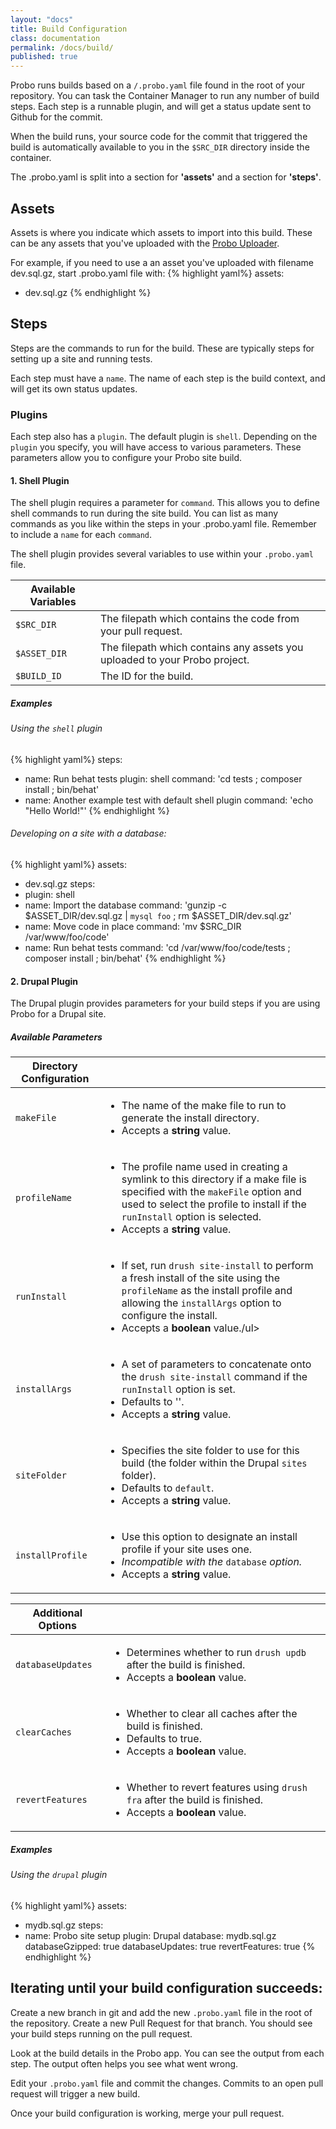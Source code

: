 ```yaml
---
layout: "docs"
title: Build Configuration
class: documentation
permalink: /docs/build/
published: true
---
```

Probo runs builds based on a `/.probo.yaml` file found in the root of your repository. You can task the Container Manager to run any number of build steps. Each step is a runnable plugin, and will get a status update sent to Github for the commit.

When the build runs, your source code for the commit that triggered the build is automatically available to you in the `$SRC_DIR` directory inside the container.

The .probo.yaml is split into a section for **'assets'** and a section for **'steps'**.

## Assets

Assets is where you indicate which assets to import into this build. These can be any assets that you've uploaded with the [Probo Uploader](http://probo.ci/docs/uploader/).

For example, if you need to use a an asset you've uploaded with filename dev.sql.gz, start .probo.yaml file with:
{% highlight yaml%}
assets:
  - dev.sql.gz
{% endhighlight %}

## Steps

Steps are the commands to run for the build. These are typically steps for setting up a site and running tests. 

Each step must have a `name`. The name of each step is the build context, and will get its own status updates.

### Plugins

Each step also has a `plugin`. The default plugin is `shell`.  Depending on the `plugin` you specify, you will have access to various parameters. These parameters allow you to configure your Probo site build.

#### 1. Shell Plugin

The shell plugin requires a parameter for `command`. This allows you to define shell commands to run during the site build. You can list as many commands as you like within the steps in your .probo.yaml file. Remember to include a `name` for each `command`.

The shell plugin provides several variables to use within your `.probo.yaml` file.

| Available Variables |                                                                     |
| ----------- | --------------------------------------------------------------------------- |
| `$SRC_DIR`  | The filepath which contains the code from your pull request.                |
| `$ASSET_DIR`| The filepath which contains any assets you uploaded to your Probo project.  |
| `$BUILD_ID` | The ID for the build.                                                       |
<!--
- `$SRC_DIR` : The filepath which contains the code from your pull request.
- `$ASSET_DIR` : The filepath which contains any assets you uploaded to your Probo project.
- `$BUILD_ID` : The ID for the build.
-->
##### Examples

###### Using the `shell` plugin

{% highlight yaml%}
steps:
  - name: Run behat tests
    plugin: shell
    command: 'cd tests ; composer install ; bin/behat'
  - name: Another example test with default shell plugin
    command: 'echo "Hello World!"'
{% endhighlight %}

###### Developing on a site with a database:

{% highlight yaml%}
assets:
  - dev.sql.gz
steps:
  - plugin: shell
  - name: Import the database
    command: 'gunzip -c $ASSET_DIR/dev.sql.gz | `mysql foo` ; rm $ASSET_DIR/dev.sql.gz'
  - name: Move code in place
    command: 'mv $SRC_DIR /var/www/foo/code'
  - name: Run behat tests
    command: 'cd /var/www/foo/code/tests ; composer install ; bin/behat'
{% endhighlight %}

#### 2. Drupal Plugin

The Drupal plugin provides parameters for your build steps if you are using Probo for a Drupal site. 

##### Available Parameters

| Directory Configuration |                                                                                                 |
|-------------------------|-------------------------------------------------------------------------------------------------|
|`makeFile`               | <ul><li>The name of the make file to run to generate the install directory.</li> <li>Accepts a                                 **string** value.</li></ul>                                                                     |
|`profileName`            | <ul><li>The profile name used in creating a symlink to this directory if a make file is specified                              with the `makeFile` option and used to select the profile to install if the `runInstall` option is                             selected.</li> <li>Accepts a **string** value.</li></ul>                                        |
|`runInstall`             | <ul><li>If set, run `drush site-install` to perform a fresh install of the site using the                                      `profileName` as the install profile and allowing the `installArgs` option to configure the                                    install.</li><li>Accepts a **boolean** value.</i>/ul>                                           |
|`installArgs`            | <ul><li>A set of parameters to concatenate onto the `drush site-install` command if the                                        `runInstall` option is set.</li><li>Defaults to ''.</li><li>Accepts a **string** value.</li></ul>|
|`siteFolder`             | <ul><li>Specifies the site folder to use for this build (the folder within the Drupal `sites`                                  folder).</li><li>Defaults to `default`.</li><li>Accepts a **string** value.</li></ul>           |
|`installProfile`         | <ul><li>Use this option to designate an install profile if your site uses                                                      one.</li><li>*Incompatible with the* `database` *option.*</li><li>Accepts a **string**                                         value.</li></ul>                                                                                |
<!-- 
`installArgs`
  - A set of parameters to concatenate onto the `drush site-install` command if the `runInstall` option is set.
  - Defaults to ''.
  - Accepts a **string** value.

`siteFolder` 
  - Specifies the site folder to use for this build (the folder within the Drupal `sites` folder).
  - Defaults to `default`.
  - Accepts a **string** value.

| Database Configuration  |                                                                                                   |
--------------------------|---------------------------------------------------------------------------------------------------|
| `database`              |<ul><li>The name of the database to import if specified. Note that this database *must be added as                             an asset separately*.</li><li>Accepts a **string** value.</li></ul>                                |
| `databaseGzipped`       |<ul><li>Whether the database was sent gzipped and whether it should therefore be gunzipped before                               importing.</li><li>Accepts a **boolean** value.</li></ul>                                         |
<!--
`database`
  - The name of the database to import if specified. Note that this database *must be added as an asset separately*.
  - Accepts a **string** value.

`databaseGzipped`
  - Whether the database was sent gzipped and whether it should therefore be gunzipped before importing.
  - Accepts a **boolean** value.
-->

| Additional Options    |                                                                                                     |
|-----------------------|-----------------------------------------------------------------------------------------------------|
| `databaseUpdates`     |<ul><li>Determines whether to run `drush updb` after the build is finished.</li><li>Accepts a                                  **boolean** value.</li></ul>                                                                         |
| `clearCaches`         |<ul><li>Whether to clear all caches after the build is finished.</li><li>Defaults to                                           true.</li><li>Accepts a **boolean** value.</li></ul>                                                 |
| `revertFeatures`      |<ul><li>Whether to revert features using `drush fra` after the build is finished.</li><li>Accepts a                             **boolean** value.</li></ul>                                                                        |
<!--
`databaseUpdates`
  - Determines whether to run `drush updb` after the build is finished.
  - Accepts a **boolean** value.

`clearCaches`
  - Whether to clear all caches after the build is finished. 
  - Defaults to true.
  - Accepts a **boolean** value.

`revertFeatures`
  - Whether to revert features using `drush fra` after the build is finished.
  - Accepts a **boolean** value.
-->
##### Examples

###### Using the `drupal` plugin

{% highlight yaml%}
assets:
  - mydb.sql.gz
steps:
  - name: Probo site setup
    plugin: Drupal
    database: mydb.sql.gz
    databaseGzipped: true
    databaseUpdates: true
    revertFeatures: true
{% endhighlight %}

## Iterating until your build configuration succeeds:

Create a new branch in git and add the new `.probo.yaml` file in the root of the repository. Create a new Pull Request for that branch. You should see your build steps running on the pull request.

Look at the build details in the Probo app. You can see the output from each step. The output often helps you see what went wrong.

Edit your `.probo.yaml` file and commit the changes. Commits to an open pull request will trigger a new build.

Once your build configuration is working, merge your pull request.
